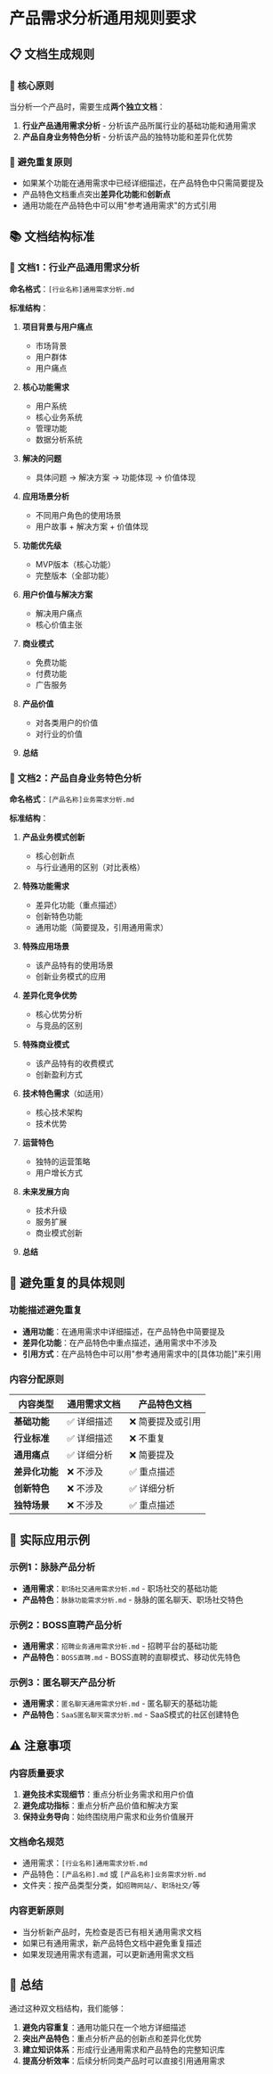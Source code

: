# 产品需求分析通用规则要求

## 📋 文档生成规则

### 🎯 **核心原则**
当分析一个产品时，需要生成**两个独立文档**：
1. **行业产品通用需求分析** - 分析该产品所属行业的基础功能和通用需求
2. **产品自身业务特色分析** - 分析该产品的独特功能和差异化优势

### 🔄 **避免重复原则**
- 如果某个功能在通用需求中已经详细描述，在产品特色中只需简要提及
- 产品特色文档重点突出**差异化功能**和**创新点**
- 通用功能在产品特色中可以用"参考通用需求"的方式引用

## 📚 文档结构标准

### 📄 **文档1：行业产品通用需求分析**
**命名格式**：`[行业名称]通用需求分析.md`

**标准结构**：
1. **项目背景与用户痛点**
   - 市场背景
   - 用户群体
   - 用户痛点

2. **核心功能需求**
   - 用户系统
   - 核心业务系统
   - 管理功能
   - 数据分析系统

3. **解决的问题**
   - 具体问题 → 解决方案 → 功能体现 → 价值体现

4. **应用场景分析**
   - 不同用户角色的使用场景
   - 用户故事 + 解决方案 + 价值体现

5. **功能优先级**
   - MVP版本（核心功能）
   - 完整版本（全部功能）

6. **用户价值与解决方案**
   - 解决用户痛点
   - 核心价值主张

7. **商业模式**
   - 免费功能
   - 付费功能
   - 广告服务

8. **产品价值**
   - 对各类用户的价值
   - 对行业的价值

9. **总结**

### 📄 **文档2：产品自身业务特色分析**
**命名格式**：`[产品名称]业务需求分析.md`

**标准结构**：
1. **产品业务模式创新**
   - 核心创新点
   - 与行业通用的区别（对比表格）

2. **特殊功能需求**
   - 差异化功能（重点描述）
   - 创新特色功能
   - 通用功能（简要提及，引用通用需求）

3. **特殊应用场景**
   - 该产品特有的使用场景
   - 创新业务模式的应用

4. **差异化竞争优势**
   - 核心优势分析
   - 与竞品的区别

5. **特殊商业模式**
   - 该产品特有的收费模式
   - 创新盈利方式

6. **技术特色需求**（如适用）
   - 核心技术架构
   - 技术优势

7. **运营特色**
   - 独特的运营策略
   - 用户增长方式

8. **未来发展方向**
   - 技术升级
   - 服务扩展
   - 商业模式创新

9. **总结**

## 🚫 避免重复的具体规则

### **功能描述避免重复**
- **通用功能**：在通用需求中详细描述，在产品特色中简要提及
- **差异化功能**：在产品特色中重点描述，通用需求中不涉及
- **引用方式**：在产品特色中可以用"参考通用需求中的[具体功能]"来引用

### **内容分配原则**
| 内容类型 | 通用需求文档 | 产品特色文档 |
|----------|-------------|-------------|
| **基础功能** | ✅ 详细描述 | ❌ 简要提及或引用 |
| **行业标准** | ✅ 详细描述 | ❌ 不重复 |
| **通用痛点** | ✅ 详细分析 | ❌ 简要提及 |
| **差异化功能** | ❌ 不涉及 | ✅ 重点描述 |
| **创新特色** | ❌ 不涉及 | ✅ 详细分析 |
| **独特场景** | ❌ 不涉及 | ✅ 重点描述 |

## 📝 实际应用示例

### **示例1：脉脉产品分析**
- **通用需求**：`职场社交通用需求分析.md` - 职场社交的基础功能
- **产品特色**：`脉脉功能需求分析.md` - 脉脉的匿名聊天、职场社交特色

### **示例2：BOSS直聘产品分析**
- **通用需求**：`招聘业务通用需求分析.md` - 招聘平台的基础功能
- **产品特色**：`BOSS直聘.md` - BOSS直聘的直聊模式、移动优先特色

### **示例3：匿名聊天产品分析**
- **通用需求**：`匿名聊天通用需求分析.md` - 匿名聊天的基础功能
- **产品特色**：`SaaS匿名聊天需求分析.md` - SaaS模式的社区创建特色

## ⚠️ 注意事项

### **内容质量要求**
1. **避免技术实现细节**：重点分析业务需求和用户价值
2. **避免成功指标**：重点分析产品价值和解决方案
3. **保持业务导向**：始终围绕用户需求和业务价值展开

### **文档命名规范**
- 通用需求：`[行业名称]通用需求分析.md`
- 产品特色：`[产品名称].md` 或 `[产品名称]业务需求分析.md`
- 文件夹：按产品类型分类，如`招聘网站/`、`职场社交/`等

### **内容更新原则**
- 当分析新产品时，先检查是否已有相关通用需求文档
- 如果已有通用需求，新产品特色文档中避免重复描述
- 如果发现通用需求有遗漏，可以更新通用需求文档

## 🎯 总结

通过这种双文档结构，我们能够：
1. **避免内容重复**：通用功能只在一个地方详细描述
2. **突出产品特色**：重点分析产品的创新点和差异化优势
3. **建立知识体系**：形成行业通用需求和产品特色的完整知识库
4. **提高分析效率**：后续分析同类产品时可以直接引用通用需求

